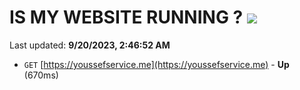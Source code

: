 # IS MY WEBSITE RUNNING ? [![](https://img.shields.io/static/v1?label=Sponsor&message=%E2%9D%A4&logo=GitHub&color=%23fe8e86)](https://github.com/sponsors/<username>)

Last updated: **9/20/2023, 2:46:52 AM**

- `GET` [https://youssefservice.me](https://youssefservice.me) - **Up** (670ms)
